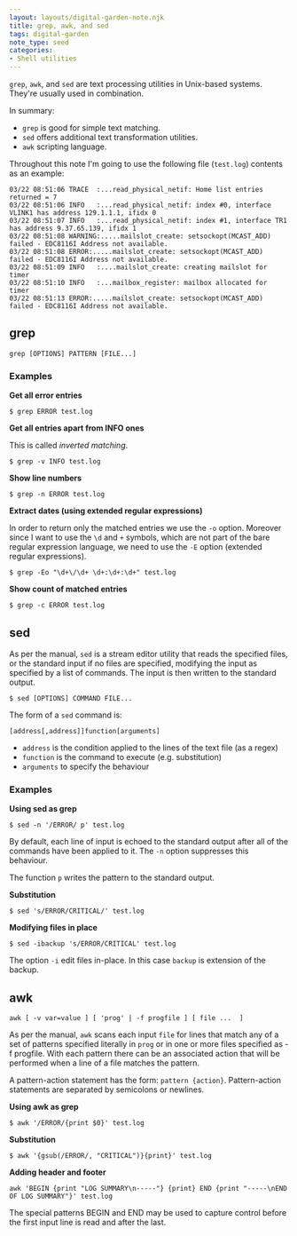 ```yaml
---
layout: layouts/digital-garden-note.njk
title: grep, awk, and sed
tags: digital-garden
note_type: seed
categories:
- Shell utilities
---
```


`grep`, `awk`, and `sed` are text processing utilities in Unix-based systems. They're usually used in combination.

In summary:

- `grep` is good for simple text matching.
- `sed` offers additional text transformation utilities.
- `awk` scripting language.

Throughout this note I'm going to use the following file (`test.log`) contents as an example:

```shell
03/22 08:51:06 TRACE  :...read_physical_netif: Home list entries returned = 7
03/22 08:51:06 INFO   :...read_physical_netif: index #0, interface VLINK1 has address 129.1.1.1, ifidx 0
03/22 08:51:07 INFO   :...read_physical_netif: index #1, interface TR1 has address 9.37.65.139, ifidx 1
03/22 08:51:08 WARNING:.....mailslot_create: setsockopt(MCAST_ADD) failed - EDC8116I Address not available.
03/22 08:51:08 ERROR:.....mailslot_create: setsockopt(MCAST_ADD) failed - EDC8116I Address not available.
03/22 08:51:09 INFO   :....mailslot_create: creating mailslot for timer
03/22 08:51:10 INFO   :...mailbox_register: mailbox allocated for timer
03/22 08:51:13 ERROR:.....mailslot_create: setsockopt(MCAST_ADD) failed - EDC8116I Address not available.
```

## grep

```shell
grep [OPTIONS] PATTERN [FILE...]
```

### Examples

**Get all error entries**

```shell
$ grep ERROR test.log
```

**Get all entries apart from INFO ones**

This is called _inverted matching_.

```shell
$ grep -v INFO test.log
```

**Show line numbers**

```shell
$ grep -n ERROR test.log
```

**Extract dates (using extended regular expressions)**

In order to return only the matched entries we use the `-o` option.
Moreover since I want to use the `\d` and `+` symbols, which are not part of the bare regular expression language, we need to use the `-E` option (extended regular expressions).

```shell
$ grep -Eo "\d+\/\d+ \d+:\d+:\d+" test.log
```

**Show count of matched entries**

```shell
$ grep -c ERROR test.log
```

## sed

As per the manual, `sed` is a stream editor utility that reads the specified files, or the standard input if no files are specified, modifying the input as specified by a list of commands. The input is then written to the standard output.

```shell
$ sed [OPTIONS] COMMAND FILE...
```

The form of a `sed` command is:

```shell
[address[,address]]function[arguments]
```

<ul class="list-disc pl-8">
  <li><code>address</code> is the condition applied to the lines of the text file (as a regex)</li>
  <li><code>function</code> is the command to execute (e.g. substitution)</li>
  <li><code>arguments</code> to specify the behaviour</li>
</ul>

### Examples

**Using sed as grep**

```shell
$ sed -n '/ERROR/ p' test.log
```

By default, each line of input is echoed to the standard output after all of the commands have been applied to it. The `-n` option suppresses this behaviour.

The function `p` writes the pattern to the standard output.

**Substitution**

```shell
$ sed 's/ERROR/CRITICAL/' test.log
```

**Modifying files in place**

```shell
$ sed -ibackup 's/ERROR/CRITICAL' test.log
```

The option `-i` edit files in-place. In this case `backup` is extension of the backup.

## awk

```shell
awk [ -v var=value ] [ 'prog' | -f progfile ] [ file ...  ]
```

As per the manual, `awk` scans each input `file` for lines that match any of a set of patterns specified literally in `prog` or in one or more files specified as -f progfile.  With each pattern there can be an associated action that will be performed when a line of a file matches the pattern.

A pattern-action statement has the form: `pattern {action}`. Pattern-action statements are separated by semicolons or newlines.

**Using awk as grep**

```shell
$ awk '/ERROR/{print $0}' test.log
```

**Substitution**

```shell
$ awk '{gsub(/ERROR/, "CRITICAL")}{print}' test.log
```

**Adding header and footer**

```shell
awk 'BEGIN {print "LOG SUMMARY\n-----"} {print} END {print "-----\nEND OF LOG SUMMARY"}' test.log
```

The special patterns BEGIN and END may be used to capture control before the first input line is read and after the last.
